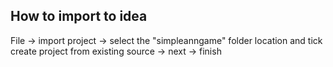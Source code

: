 How to import to idea
---------------------

File -> import project -> select the "simpleanngame" folder location and tick create project from existing source -> next -> finish
